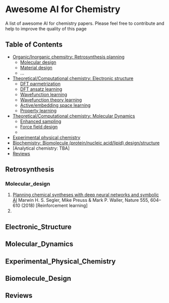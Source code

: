 # Awesome AI for Chemistry

A list of awesome AI for chemistry papers. Please feel free to contribute and help to improve the quality of this page

## Table of Contents
- [Organic/Inorganic chemsitry: Retrosynthesis planning](#retrosynthesis)
    - [Molecular design](#molecular_design)
    - [Material design](#material_design) 
    - ...
- [Theoretical/Computational chemistry: Electronic structure](#electronic_structure)
    - [DFT parmetrization](#dft_parmetrization)
    - [DFT ansatz learning](#dft_ansatz_learning)
    - [Wavefunction learning](#wavefunction_learning)
    - [Wavefunction theory learning](#wavefunction_theory_learning)
    - [Active/embedding space learning](#active_embedding_space_learning)
    - [Property learning](#property_learning)
- [Theoretical/Computational chemistry: Molecular Dynamics](#molecular_dynamics)
    - [Enhanced sampling](#enhanced_sampling)
    - [Force field design](#force_field_design) 
    - 
- [Experimental physical chemistry](#experimental_physical_chemistry)
- [Biochemistry: Biomolecule (protein/nucleic acid/lipid) design/structure](#biomolecule_design)
- [Analytical chemistry: TBA]
- [Reviews](#reviews)

## Retrosynthesis
### Molecular_design
1.  [Planning chemical syntheses with deep neural networks and symbolic AI](https://www.nature.com/articles/nature25978)
    Marwin H. S. Segler, Mike Preuss & Mark P. Waller, Nature 555, 604–610 (2018) [Reinforcement learning]
2. 

## Electronic_Structure

## Molecular_Dynamics

## Experimental_Physical_Chemistry

## Biomolecule_Design

## Reviews

